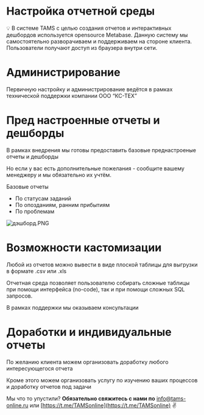 # Настройка отчетной среды

<aside>
💡 В системе TAMS с целью создания отчетов и интерактивных дешбордов используется opensource Metabase. Данную систему мы самостоятельно разворачиваем и поддерживаем на стороне клиента. Пользователи получают доступ из браузера внутри сети.

</aside>

# Администрирование

Первичную настройку и администрирование ведётся в рамках технической поддержки компании ООО “КС-ТЕХ”

# Пред настроенные отчеты и дешборды

В рамках внедрения мы готовы предоставить базовые преднастроеные отчеты и дешборды

Но если у вас есть дополнительные пожелания - сообщите вашему менеджеру и мы обязательно их учтём.

Базовые отчеты

- По статусам заданий
- По опозданиям, ранним прибытиям
- По проблемам

![дэшборд.PNG](%D0%9D%D0%B0%D1%81%D1%82%D1%80%D0%BE%D0%B8%CC%86%D0%BA%D0%B0%20%D0%BE%D1%82%D1%87%D0%B5%D1%82%D0%BD%D0%BE%D0%B8%CC%86%20%D1%81%D1%80%D0%B5%D0%B4%D1%8B%20d3d1467480ab44de838d0c03a99ff34d/%25D0%25B4%25D1%258D%25D1%2588%25D0%25B1%25D0%25BE%25D1%2580%25D0%25B4.png)

# Возможности кастомизации

Любой из отчетов можно вывести в виде плоской таблицы для выгрузки в формате .csv или .xls

Отчетная среда позволяет пользователю собирать сложные таблицы при помощи интерфейса (no-code), так и при помощи сложных SQL запросов.

В рамках поддержки мы оказываем консультации

# Доработки и индивидуальные отчеты

По желанию клиента можем организовать доработку любого интересующегося отчета

Кроме этого можем организовать услугу по изучению ваших процессов и доработку отчетов под задачи

Мы что то упустили?
**Обязательно свяжитесь с нами по** [info@tams-online.ru](mailto:info@tams-onine.ru) или [https://t.me/TAMSonline](https://t.me/TAMSonline) ✌️
